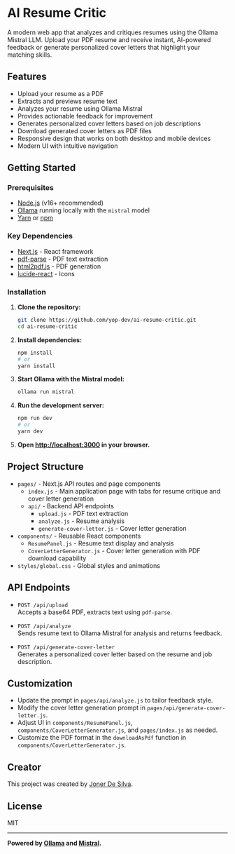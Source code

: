 # AI Resume Critic

A modern web app that analyzes and critiques resumes using the Ollama Mistral LLM. Upload your PDF resume and receive instant, AI-powered feedback or generate personalized cover letters that highlight your matching skills.

## Features

- Upload your resume as a PDF
- Extracts and previews resume text
- Analyzes your resume using Ollama Mistral
- Provides actionable feedback for improvement
- Generates personalized cover letters based on job descriptions
- Download generated cover letters as PDF files
- Responsive design that works on both desktop and mobile devices
- Modern UI with intuitive navigation

## Getting Started

### Prerequisites

- [Node.js](https://nodejs.org/) (v16+ recommended)
- [Ollama](https://ollama.com/) running locally with the `mistral` model
- [Yarn](https://yarnpkg.com/) or [npm](https://www.npmjs.com/)

### Key Dependencies

- [Next.js](https://nextjs.org/) - React framework
- [pdf-parse](https://www.npmjs.com/package/pdf-parse) - PDF text extraction
- [html2pdf.js](https://www.npmjs.com/package/html2pdf.js) - PDF generation
- [lucide-react](https://lucide.dev/) - Icons

### Installation

1. **Clone the repository:**

   ```sh
   git clone https://github.com/yop-dev/ai-resume-critic.git
   cd ai-resume-critic
   ```

2. **Install dependencies:**

   ```sh
   npm install
   # or
   yarn install
   ```

3. **Start Ollama with the Mistral model:**

   ```sh
   ollama run mistral
   ```

4. **Run the development server:**

   ```sh
   npm run dev
   # or
   yarn dev
   ```

5. **Open [http://localhost:3000](http://localhost:3000) in your browser.**

## Project Structure

- `pages/` - Next.js API routes and page components
  - `index.js` - Main application page with tabs for resume critique and cover letter generation
  - `api/` - Backend API endpoints
    - `upload.js` - PDF text extraction
    - `analyze.js` - Resume analysis
    - `generate-cover-letter.js` - Cover letter generation
- `components/` - Reusable React components
  - `ResumePanel.js` - Resume text display and analysis
  - `CoverLetterGenerator.js` - Cover letter generation with PDF download capability
- `styles/global.css` - Global styles and animations

## API Endpoints

- `POST /api/upload`  
  Accepts a base64 PDF, extracts text using `pdf-parse`.

- `POST /api/analyze`  
  Sends resume text to Ollama Mistral for analysis and returns feedback.

- `POST /api/generate-cover-letter`  
  Generates a personalized cover letter based on the resume and job description.

## Customization

- Update the prompt in `pages/api/analyze.js` to tailor feedback style.
- Modify the cover letter generation prompt in `pages/api/generate-cover-letter.js`.
- Adjust UI in `components/ResumePanel.js`, `components/CoverLetterGenerator.js`, and `pages/index.js` as needed.
- Customize the PDF format in the `downloadAsPdf` function in `components/CoverLetterGenerator.js`.

## Creator

This project was created by [Joner De Silva](https://www.linkedin.com/in/joner-de-silva-861575203/).

## License

MIT

---

**Powered by [Ollama](https://ollama.com/) and [Mistral](https://mistral.ai/).**
